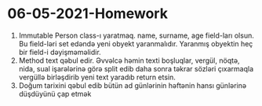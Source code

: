 # 06-05-2021-Homework

1. Immutable Person class-ı yaratmaq. name, surname, age field-ları olsun. Bu field-ləri set edəndə yeni obyekt yaranmalıdır. Yaranmış obyektin heç bir field-i dəyişməməlidir.
2. Method text qəbul edir. Əvvəlcə həmin texti boşluqlar, vergül, nöqtə, nida, sual işarələrinə görə split edib daha sonra təkrar sözləri çıxarmaqla vergüllə birləşdirib yeni text yaradıb return etsin.
3. Doğum tarixini qəbul edib bütün ad günlərinin həftənin hansı günlərinə düşdüyünü çap etmək
